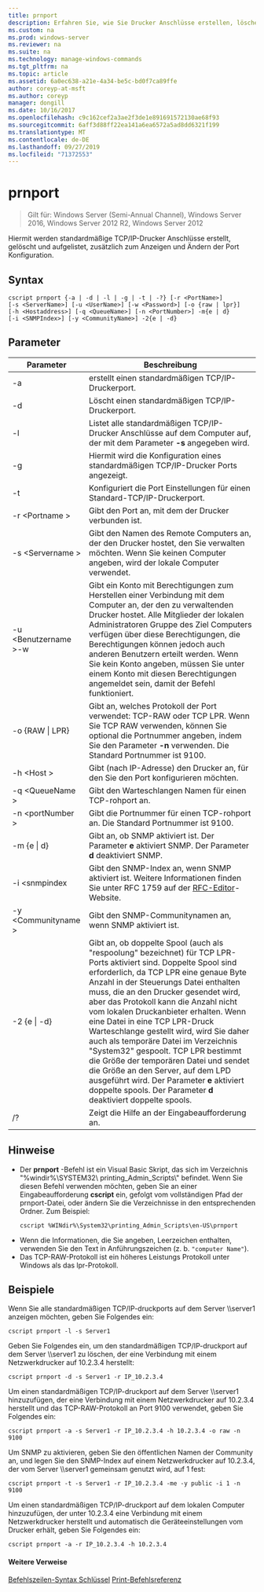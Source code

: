 ```yaml
---
title: prnport
description: Erfahren Sie, wie Sie Drucker Anschlüsse erstellen, löschen und auflisten.
ms.custom: na
ms.prod: windows-server
ms.reviewer: na
ms.suite: na
ms.technology: manage-windows-commands
ms.tgt_pltfrm: na
ms.topic: article
ms.assetid: 6a0ec638-a21e-4a34-be5c-bd0f7ca89ffe
author: coreyp-at-msft
ms.author: coreyp
manager: dongill
ms.date: 10/16/2017
ms.openlocfilehash: c9c162cef2a3ae2f3de1e891691572130ae68f93
ms.sourcegitcommit: 6aff3d88ff22ea141a6ea6572a5ad8dd6321f199
ms.translationtype: MT
ms.contentlocale: de-DE
ms.lasthandoff: 09/27/2019
ms.locfileid: "71372553"
---
```

# <a name="prnport"></a>prnport

>Gilt für: Windows Server (Semi-Annual Channel), Windows Server 2016, Windows Server 2012 R2, Windows Server 2012

Hiermit werden standardmäßige TCP/IP-Drucker Anschlüsse erstellt, gelöscht und aufgelistet, zusätzlich zum Anzeigen und Ändern der Port Konfiguration.

## <a name="syntax"></a>Syntax
```
cscript prnport {-a | -d | -l | -g | -t | -?} [-r <PortName>] 
[-s <ServerName>] [-u <UserName>] [-w <Password>] [-o {raw | lpr}] 
[-h <Hostaddress>] [-q <QueueName>] [-n <PortNumber>] -m{e | d} 
[-i <SNMPIndex>] [-y <CommunityName>] -2{e | -d}
```

## <a name="parameters"></a>Parameter

|          Parameter           |                                                                                                                                                                                                                                                                                                     Beschreibung                                                                                                                                                                                                                                                                                                      |
|------------------------------|----------------------------------------------------------------------------------------------------------------------------------------------------------------------------------------------------------------------------------------------------------------------------------------------------------------------------------------------------------------------------------------------------------------------------------------------------------------------------------------------------------------------------------------------------------------------------------------------------------------------|
|              -a              |                                                                                                                                                                                                                                                                                       erstellt einen standardmäßigen TCP/IP-Druckerport.                                                                                                                                                                                                                                                                                        |
|              -d              |                                                                                                                                                                                                                                                                                       Löscht einen standardmäßigen TCP/IP-Druckerport.                                                                                                                                                                                                                                                                                        |
|              -l              |                                                                                                                                                                                                                                                             Listet alle standardmäßigen TCP/IP-Drucker Anschlüsse auf dem Computer auf, der mit dem Parameter **-s** angegeben wird.                                                                                                                                                                                                                                                             |
|              -g              |                                                                                                                                                                                                                                                                            Hiermit wird die Konfiguration eines standardmäßigen TCP/IP-Drucker Ports angezeigt.                                                                                                                                                                                                                                                                             |
|              -t              |                                                                                                                                                                                                                                                                           Konfiguriert die Port Einstellungen für einen Standard-TCP/IP-Druckerport.                                                                                                                                                                                                                                                                           |
|        -r \<Portname >        |                                                                                                                                                                                                                                                                                Gibt den Port an, mit dem der Drucker verbunden ist.                                                                                                                                                                                                                                                                                 |
|       -s \<Servername >       |                                                                                                                                                                                                                               Gibt den Namen des Remote Computers an, der den Drucker hostet, den Sie verwalten möchten. Wenn Sie keinen Computer angeben, wird der lokale Computer verwendet.                                                                                                                                                                                                                                |
| -u \<Benutzername >-w <Password> |                                                                                                              Gibt ein Konto mit Berechtigungen zum Herstellen einer Verbindung mit dem Computer an, der den zu verwaltenden Drucker hostet. Alle Mitglieder der lokalen Administratoren Gruppe des Ziel Computers verfügen über diese Berechtigungen, die Berechtigungen können jedoch auch anderen Benutzern erteilt werden. Wenn Sie kein Konto angeben, müssen Sie unter einem Konto mit diesen Berechtigungen angemeldet sein, damit der Befehl funktioniert.                                                                                                               |
|     -o {RAW &#124; LPR}      |                                                                                                                                                                                                              Gibt an, welches Protokoll der Port verwendet: TCP-RAW oder TCP LPR. Wenn Sie TCP RAW verwenden, können Sie optional die Portnummer angeben, indem Sie den Parameter **-n** verwenden. Die Standard Portnummer ist 9100.                                                                                                                                                                                                              |
|      -h \<Host >       |                                                                                                                                                                                                                                                                   Gibt (nach IP-Adresse) den Drucker an, für den Sie den Port konfigurieren möchten.                                                                                                                                                                                                                                                                    |
|       -q \<QueueName >        |                                                                                                                                                                                                                                                                                     Gibt den Warteschlangen Namen für einen TCP-rohport an.                                                                                                                                                                                                                                                                                     |
|       -n \<portNumber >       |                                                                                                                                                                                                                                                                    Gibt die Portnummer für einen TCP-rohport an. Die Standard Portnummer ist 9100.                                                                                                                                                                                                                                                                    |
|        -m {e &#124; d}        |                                                                                                                                                                                                                                                       Gibt an, ob SNMP aktiviert ist. Der Parameter **e** aktiviert SNMP. Der Parameter **d** deaktiviert SNMP.                                                                                                                                                                                                                                                        |
|        -i \<snmpindex        |                                                                                                                                                                                                                             Gibt den SNMP-Index an, wenn SNMP aktiviert ist. Weitere Informationen finden Sie unter RFC 1759 auf der [RFC-Editor](https://go.microsoft.com/fwlink/?LinkId=569)-Website.                                                                                                                                                                                                                              |
|     -y \<Communityname >      |                                                                                                                                                                                                                                                                                Gibt den SNMP-Communitynamen an, wenn SNMP aktiviert ist.                                                                                                                                                                                                                                                                                |
|       -2 {e &#124; -d}        | Gibt an, ob doppelte Spool (auch als "respoolung" bezeichnet) für TCP LPR-Ports aktiviert sind. Doppelte Spool sind erforderlich, da TCP LPR eine genaue Byte Anzahl in der Steuerungs Datei enthalten muss, die an den Drucker gesendet wird, aber das Protokoll kann die Anzahl nicht vom lokalen Druckanbieter erhalten. Wenn eine Datei in eine TCP LPR-Druck Warteschlange gestellt wird, wird Sie daher auch als temporäre Datei im Verzeichnis "System32" gespoolt. TCP LPR bestimmt die Größe der temporären Datei und sendet die Größe an den Server, auf dem LPD ausgeführt wird. Der Parameter **e** aktiviert doppelte spools. Der Parameter **d** deaktiviert doppelte spools. |
|              /?              |                                                                                                                                                                                                                                                                                         Zeigt die Hilfe an der Eingabeaufforderung an.                                                                                                                                                                                                                                                                                         |

## <a name="remarks"></a>Hinweise
-   Der **prnport** -Befehl ist ein Visual Basic Skript, das sich im Verzeichnis "%windir%\SYSTEM32\ printing_Admin_Scripts\\<language>" befindet. Wenn Sie diesen Befehl verwenden möchten, geben Sie an einer Eingabeaufforderung **cscript** ein, gefolgt vom vollständigen Pfad der prnport-Datei, oder ändern Sie die Verzeichnisse in den entsprechenden Ordner. Zum Beispiel:
    ```
    cscript %WINdir%\System32\printing_Admin_Scripts\en-US\prnport
    ```
-   Wenn die Informationen, die Sie angeben, Leerzeichen enthalten, verwenden Sie den Text in Anführungszeichen (z. b. `"computer Name"`).
-   Das TCP-RAW-Protokoll ist ein höheres Leistungs Protokoll unter Windows als das lpr-Protokoll.

## <a name="BKMK_examples"></a>Beispiele
Wenn Sie alle standardmäßigen TCP/IP-druckports auf dem Server \\\server1 anzeigen möchten, geben Sie Folgendes ein:
```
cscript prnport -l -s Server1
```
Geben Sie Folgendes ein, um den standardmäßigen TCP/IP-druckport auf dem Server \\\server1 zu löschen, der eine Verbindung mit einem Netzwerkdrucker auf 10.2.3.4 herstellt:
```
cscript prnport -d -s Server1 -r IP_10.2.3.4
```
Um einen standardmäßigen TCP/IP-druckport auf dem Server \\\server1 hinzuzufügen, der eine Verbindung mit einem Netzwerkdrucker auf 10.2.3.4 herstellt und das TCP-RAW-Protokoll an Port 9100 verwendet, geben Sie Folgendes ein:
```
cscript prnport -a -s Server1 -r IP_10.2.3.4 -h 10.2.3.4 -o raw -n 9100
```
Um SNMP zu aktivieren, geben Sie den öffentlichen Namen der Community an, und legen Sie den SNMP-Index auf einem Netzwerkdrucker auf 10.2.3.4, der vom Server \\\server1 gemeinsam genutzt wird, auf 1 fest:
```
cscript prnport -t -s Server1 -r IP_10.2.3.4 -me -y public -i 1 -n 9100
```
Um einen standardmäßigen TCP/IP-druckport auf dem lokalen Computer hinzuzufügen, der unter 10.2.3.4 eine Verbindung mit einem Netzwerkdrucker herstellt und automatisch die Geräteeinstellungen vom Drucker erhält, geben Sie Folgendes ein:
```
cscript prnport -a -r IP_10.2.3.4 -h 10.2.3.4
```

#### <a name="additional-references"></a>Weitere Verweise
[Befehlszeilen-Syntax Schlüssel](command-line-syntax-key.md)
[Print-Befehlsreferenz](print-command-reference.md)
